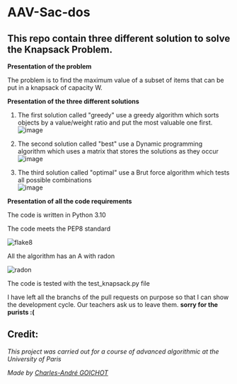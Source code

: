 # AAV-Sac-dos
## This repo contain three different solution to solve the Knapsack Problem.

**Presentation of the problem**

The problem is to find the maximum value of a subset of items that can be put in a knapsack of capacity W.

**Presentation of the three different solutions**

 1. The first solution called "greedy" use a greedy algorithm which sorts objects by a value/weight ratio and put the most valuable one first.                                    
![image](https://user-images.githubusercontent.com/62403530/147815791-85d991cc-0ec8-4c06-98b4-be56aed6a637.png)

 2. The second solution called "best" use a Dynamic programming algorithm which uses a matrix that stores the solutions as they occur                                              
![image](https://user-images.githubusercontent.com/62403530/147815810-14dae40f-af85-4d7f-8595-37af32bf7bb4.png)

 3. The third solution called "optimal" use a Brut force algorithm which tests all possible combinations                                                                          
![image](https://user-images.githubusercontent.com/62403530/147815825-40e8a078-176e-4bce-99f1-c38d10d0a700.png)

**Presentation of all the code requirements**

The code is written in Python 3.10

The code meets the PEP8 standard

![flake8](https://user-images.githubusercontent.com/62403530/147885938-082eb5f5-30d0-4140-aedb-49a713f340b3.jpg)

All the algorithm has an A with radon 

![radon](https://user-images.githubusercontent.com/62403530/147815857-0af7b6dd-8e69-48bf-b463-2e9d9eb2ae02.png)

The code is tested with the test_knapsack.py file

I have left all the branchs of the pull requests on purpose so that I can show the development cycle.
Our teachers ask us to leave them. **sorry for the purists :(** 

## Credit:

*This project was carried out for a course of advanced algorithmic at the University of Paris*

*Made by [Charles-André GOICHOT](https://www.linkedin.com/in/charles-andré-goichot)*

